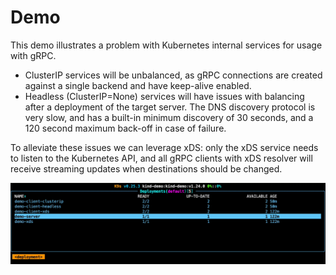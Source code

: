 # Demo
This demo illustrates a problem with Kubernetes internal services for usage with gRPC.

- ClusterIP services will be unbalanced, as gRPC connections are created against a single backend and have keep-alive enabled.
- Headless (ClusterIP=None) services will have issues with balancing after a deployment of the target server. The DNS discovery protocol is very slow, and has a built-in minimum discovery of 30 seconds, and a 120 second maximum back-off in case of failure.

To alleviate these issues we can leverage xDS: only the xDS service needs to listen to the Kubernetes API, and all gRPC clients with xDS resolver will receive streaming updates when destinations should be changed.

[![demo.gif](demo.gif)](demo.gif)
